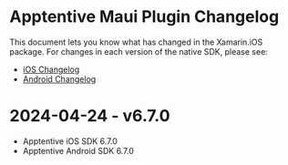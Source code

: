 # Apptentive Maui Plugin Changelog

This document lets you know what has changed in the Xamarin.iOS package. For changes in each version of the native SDK, please see:

- [iOS Changelog](https://github.com/apptentive/apptentive-kit-ios/blob/main/CHANGELOG.md)
- [Android Changelog](https://github.com/apptentive/apptentive-kit-android/blob/main/CHANGELOG.md)

# 2024-04-24 - v6.7.0

- Apptentive iOS SDK 6.7.0
- Apptentive Android SDK 6.7.0